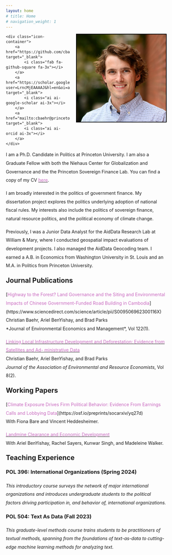 ```yaml
---
layout: home
# title: Home
# navigation_weight: 1
---
```


<style type="text/css">
.image-left {
  display: block;
  margin-left: 20px;
  margin-right: auto;
  float: right;
}
.spaced-lines {line-height: 20pt;} 
</style>

<div class="image-icon-wrapper">
    <img src="images/profile.jpg" alt="profile" class="image-left" width="280px" style="border: 2px solid black;">

    <div class="icon-container">
        <a href="https://github.com/cbaehr" target="_blank">
            <i class="fab fa-github-square fa-3x"></i>
        </a>
        <a href="https://scholar.google.com/citations?user=LrncMjEAAAAJ&hl=en&oi=ao" target="_blank">
            <i class="ai ai-google-scholar ai-3x"></i>
        </a>
        <a href="mailto:cbaehr@princeton.edu" target="_blank">
            <i class="ai ai-orcid ai-3x"></i>
        </a>
    </div>
</div>

<div markdown="1" class="spaced-lines">

I am a Ph.D. Candidate in Politics at Princeton University. I am also a Graduate Fellow with both the Niehaus Center for Globalization and Governance and the the Princeton Sovereign Finance Lab. You can find a copy of my CV [<span style="color:#c869bf">here</span>](https://www.dropbox.com/scl/fi/3rwj7j4zy8vzlydnl9vk5/baehr_cv.pdf?rlkey=2p8hgkxp50qu207ocpqos2ae1&st=1xipt2km&dl=0).

I am broadly interested in the politics of government finance. My dissertation project explores the politics underlying adoption of national fiscal rules. My interests also include the politics of sovereign finance, natural resource politics, and the political economy of climate change. 

Previously, I was a Junior Data Analyst for the AidData Research Lab at William & Mary, where I conducted geospatial impact evaluations of development projects. I also managed the AidData Geocoding team. I earned a A.B. in Economics from Washington University in St. Louis and an M.A. in Politics from Princeton University. 


<h2 style="margin-top:20px;"><b>Journal Publications</b></h2>
[<span style="color:#c869bf">Highway to the Forest? Land Governance and the Siting and Environmental Impacts of Chinese Government-Funded Road Building in Cambodia</span>](https://www.sciencedirect.com/science/article/pii/S009506962300116X) <br>
Christian Baehr, Ariel BenYishay, and Brad Parks<br>
*Journal of Environmental Economics and Management*, Vol 122(1).

[<span style="color:#c869bf">Linking Local Infrastructure Development and Deforestation: Evidence from Satellites and Ad-
ministrative Data</span>](https://www.journals.uchicago.edu/doi/full/10.1086/712800) <br>
Christian Baehr, Ariel BenYishay, and Brad Parks<br>
*Journal of the Association of Environmental and Resource Economists*, Vol 8(2).

<h2 style="margin-top:20px;"><b>Working Papers</b></h2>
[<span style="color:#c869bf">Climate Exposure Drives Firm Political Behavior: Evidence From Earnings Calls and Lobbying Data</span>](https://osf.io/preprints/socarxiv/yq27d) <br>
With Fiona Bare and Vincent Heddesheimer.

[<span style="color:#c869bf">Landmine Clearance and Economic Development</span>](https://www.dropbox.com/scl/fi/93it7lac13ht4vcn7wj21/BenYishay-et-al-May-2024-Landmine-Clearance-and-Economic-Development.pdf?rlkey=vrqwu12pcrhs585yd2gee1ss7&e=1&dl=0) <br>
With Ariel BenYishay, Rachel Sayers, Kunwar Singh, and Madeleine Walker.

<h2 style="margin-top:20px;"><b>Teaching Experience</b></h2>
<h3 style="margin-top:16px;">POL 396: International Organizations (Spring 2024)</h3>
<i>This introductory course surveys the network of major international organizations and introduces undergraduate students to the political factors driving participation in, and behavior of, international organizations.</i>

<h3 style="margin-top:16px;">POL 504: Text As Data (Fall 2023)</h3>
<i>This graduate-level methods course trains students to be practitioners of textual methods, spanning from the foundations of text-as-data to cutting-edge machine learning methods for analyzing text.</i>



&nbsp;